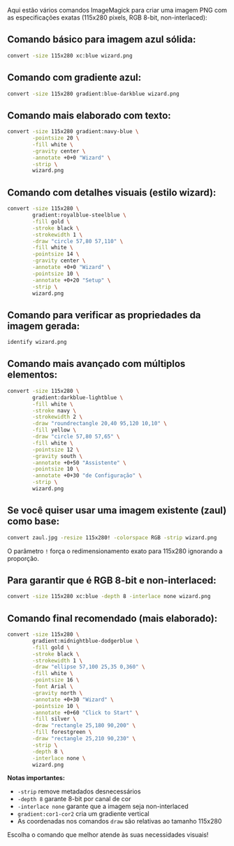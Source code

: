 Aqui estão vários comandos ImageMagick para criar uma imagem PNG com as especificações exatas (115x280 pixels, RGB 8-bit, non-interlaced):

## Comando básico para imagem azul sólida:
```bash
convert -size 115x280 xc:blue wizard.png
```

## Comando com gradiente azul:
```bash
convert -size 115x280 gradient:blue-darkblue wizard.png
```

## Comando mais elaborado com texto:
```bash
convert -size 115x280 gradient:navy-blue \
        -pointsize 20 \
        -fill white \
        -gravity center \
        -annotate +0+0 "Wizard" \
        -strip \
        wizard.png
```

## Comando com detalhes visuais (estilo wizard):
```bash
convert -size 115x280 \
        gradient:royalblue-steelblue \
        -fill gold \
        -stroke black \
        -strokewidth 1 \
        -draw "circle 57,80 57,110" \
        -fill white \
        -pointsize 14 \
        -gravity center \
        -annotate +0+0 "Wizard" \
        -pointsize 10 \
        -annotate +0+20 "Setup" \
        -strip \
        wizard.png
```

## Comando para verificar as propriedades da imagem gerada:
```bash
identify wizard.png
```

## Comando mais avançado com múltiplos elementos:
```bash
convert -size 115x280 \
        gradient:darkblue-lightblue \
        -fill white \
        -stroke navy \
        -strokewidth 2 \
        -draw "roundrectangle 20,40 95,120 10,10" \
        -fill yellow \
        -draw "circle 57,80 57,65" \
        -fill white \
        -pointsize 12 \
        -gravity south \
        -annotate +0+50 "Assistente" \
        -pointsize 10 \
        -annotate +0+30 "de Configuração" \
        -strip \
        wizard.png
```

## Se você quiser usar uma imagem existente (zaul) como base:
```bash
convert zaul.jpg -resize 115x280! -colorspace RGB -strip wizard.png
```

O parâmetro `!` força o redimensionamento exato para 115x280 ignorando a proporção.

## Para garantir que é RGB 8-bit e non-interlaced:
```bash
convert -size 115x280 xc:blue -depth 8 -interlace none wizard.png
```

## Comando final recomendado (mais elaborado):
```bash
convert -size 115x280 \
        gradient:midnightblue-dodgerblue \
        -fill gold \
        -stroke black \
        -strokewidth 1 \
        -draw "ellipse 57,100 25,35 0,360" \
        -fill white \
        -pointsize 16 \
        -font Arial \
        -gravity north \
        -annotate +0+30 "Wizard" \
        -pointsize 10 \
        -annotate +0+60 "Click to Start" \
        -fill silver \
        -draw "rectangle 25,180 90,200" \
        -fill forestgreen \
        -draw "rectangle 25,210 90,230" \
        -strip \
        -depth 8 \
        -interlace none \
        wizard.png
```

**Notas importantes:**
- `-strip` remove metadados desnecessários
- `-depth 8` garante 8-bit por canal de cor
- `-interlace none` garante que a imagem seja non-interlaced
- `gradient:cor1-cor2` cria um gradiente vertical
- As coordenadas nos comandos `draw` são relativas ao tamanho 115x280

Escolha o comando que melhor atende às suas necessidades visuais!

